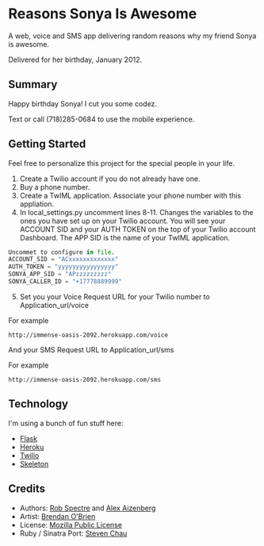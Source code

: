 # Reasons Sonya Is Awesome

A web, voice and SMS app delivering random reasons why my friend Sonya is
awesome.

Delivered for her birthday, January 2012.


## Summary

Happy birthday Sonya!  I cut you some codez.

Text or call (718)285-0684 to use the mobile experience.

## Getting Started

Feel free to personalize this project for the special people in your life. 

1. Create a Twilio account if you do not already have one. 
2. Buy a phone number. 
3. Create a TwIML application. Associate your phone number with this appliation. 
4. In local_settings.py uncomment lines 8-11. Changes the variables to the ones you have set up on your Twilio account. 
You will see your ACCOUNT SID and your AUTH TOKEN on the top of your Twilio account Dashboard. The APP SID is the name of your TwIML application. 

```python
Uncommet to configure in file.  
ACCOUNT_SID = "ACxxxxxxxxxxxxx"  
AUTH_TOKEN = "yyyyyyyyyyyyyyyy"
SONYA_APP_SID = "APzzzzzzzzz"
SONYA_CALLER_ID = "+17778889999" 
```	
5. Set you your Voice Request URL for your Twilio number to Application_url/voice

For example

	http://immense-oasis-2092.herokuapp.com/voice

And your SMS Request URL to Application_url/sms

For example

	http://immense-oasis-2092.herokuapp.com/sms


## Technology

I'm using a bunch of fun stuff here:

* [Flask](http://flask.pocoo.org/)
* [Heroku](http://www.heroku.com)
* [Twilio](http://www.twilio.com)
* [Skeleton](http://www.getskeleton.com)


## Credits
* Authors: [Rob Spectre](http://www.brooklynhacker.com) and [Alex 
  Aizenberg](http://www.build-a-beard.com)
* Artist: [Brendan O'Brien](http://partoftheprocess.ca)
* License: [Mozilla Public License](http://www.mozilla.org/MPL/)
* Ruby / Sinatra Port: [Steven Chau](https://github.com/whereisciao/Reasons-Sonya-Is-Awesome)
